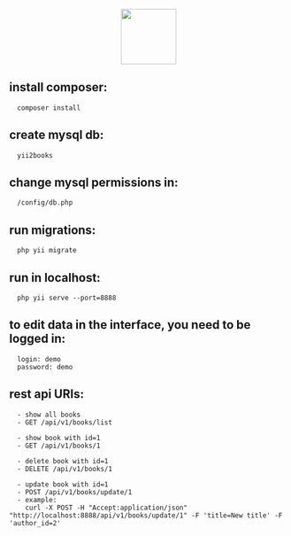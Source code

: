 <p align="center">
    <a href="https://github.com/yiisoft" target="_blank">
        <img src="https://avatars0.githubusercontent.com/u/993323" height="100px">
    </a>
    <br>
</p>

install composer:
-------------------

      composer install

create mysql db:
-------------------

      yii2books
      
change mysql permissions in:
-------------------

      /config/db.php
      
run migrations:
-------------------

      php yii migrate
      
run in localhost:
-------------------

      php yii serve --port=8888
      

to edit data in the interface, you need to be logged in:
-------------------
      login: demo
      password: demo
      
rest api URIs:
-------------------

      - show all books
      - GET /api/v1/books/list 
      
      - show book with id=1
      - GET /api/v1/books/1
      
      - delete book with id=1
      - DELETE /api/v1/books/1
      
      - update book with id=1
      - POST /api/v1/books/update/1
      - example:
        curl -X POST -H "Accept:application/json" "http://localhost:8888/api/v1/books/update/1" -F 'title=New title' -F 'author_id=2'
